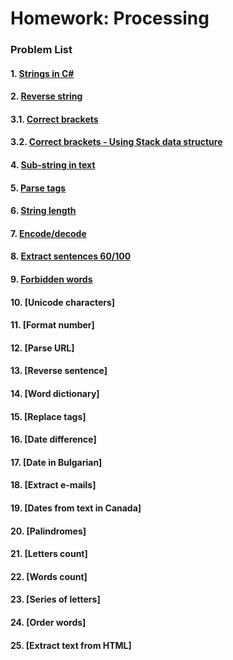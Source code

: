 Homework: Processing
====================

### Problem List

#### 1. [Strings in C#](https://github.com/petyakostova/Telerik-Academy/tree/master/C%23/C%23%202/6.%20Strings-And-Text-Processing-HW/Strings-In-CSharp)
#### 2. [Reverse string](https://github.com/petyakostova/Telerik-Academy/tree/master/C%23/C%23%202/6.%20Strings-And-Text-Processing-HW/Reverse-String)
#### 3.1. [Correct brackets](https://github.com/petyakostova/Telerik-Academy/tree/master/C%23/C%23%202/6.%20Strings-And-Text-Processing-HW/Correct-Brackets)
#### 3.2. [Correct brackets - Using Stack data structure](https://github.com/petyakostova/Telerik-Academy/tree/master/C%23/C%23%202/6.%20Strings-And-Text-Processing-HW/Correct-Brackets-Stack)
#### 4. [Sub-string in text](https://github.com/petyakostova/Telerik-Academy/tree/master/C%23/C%23%202/6.%20Strings-And-Text-Processing-HW/Substring-In-Text)
#### 5. [Parse tags](https://github.com/petyakostova/Telerik-Academy/tree/master/C%23/C%23%202/6.%20Strings-And-Text-Processing-HW/Parse-Tags)
#### 6. [String length](https://github.com/petyakostova/Telerik-Academy/tree/master/C%23/C%23%202/6.%20Strings-And-Text-Processing-HW/String-Length)
#### 7. [Encode/decode](https://github.com/petyakostova/Telerik-Academy/tree/master/C%23/C%23%202/6.%20Strings-And-Text-Processing-HW/Encode-Decode)
#### 8. [Extract sentences 60/100](https://github.com/petyakostova/Telerik-Academy/tree/master/C%23/C%23%202/6.%20Strings-And-Text-Processing-HW/Extract-Sentences)
#### 9. [Forbidden words](https://github.com/petyakostova/Telerik-Academy/tree/master/C%23/C%23%202/6.%20Strings-And-Text-Processing-HW/Forbidden-Words)
#### 10. [Unicode characters]
#### 11. [Format number]
#### 12. [Parse URL]
#### 13. [Reverse sentence]
#### 14. [Word dictionary]
#### 15. [Replace tags]
#### 16. [Date difference]
#### 17. [Date in Bulgarian]
#### 18. [Extract e-mails]
#### 19. [Dates from text in Canada]
#### 20. [Palindromes]
#### 21. [Letters count]
#### 22. [Words count]
#### 23. [Series of letters]
#### 24. [Order words]
#### 25. [Extract text from HTML]
